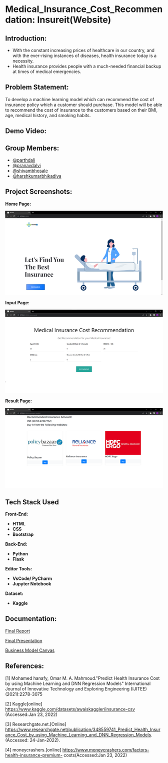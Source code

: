 
# Medical_Insurance_Cost_Recommendation: Insureit(Website)

## Introduction:
- With the constant increasing prices of healthcare in our country, and with the ever-rising instances of diseases, health insurance today is a necessity. 
- Health insurance provides people with a much-needed financial backup at times of medical emergencies.

## Problem Statement:
To develop a machine learning model which can recommend the cost of insurance policy which a customer should purchase. This model will be able to recommend the cost of insurance to the customers based on their  BMI, age, medical history, and smoking habits.

## Demo Video:

[]()

## Group Members:
- [@parthdali](https://github.com/parthd06)
- [@pranavdalvi](https://github.com/PRANAVD-10)
- [@shivambhosale](https://github.com/ShivamB10)
- [@harshkumarbhikadiya](https://github.com/Harshbhikadiya29)

## Project Screenshots:
**Home Page:**

![App Screenshot1](https://github.com/parthd06/Medical_Insurance_Cost_Recommendation/blob/main/Images/ss3.png)

**Input Page:**

![App Screenshot2](https://github.com/parthd06/Medical_Insurance_Cost_Recommendation/blob/main/Images/ss4.png)

**Result Page:**

![App Screenshot3](https://github.com/parthd06/Medical_Insurance_Cost_Recommendation/blob/main/Images/ss5.png)

## Tech Stack Used
**Front-End:**
- **HTML**
- **CSS**
- **Bootstrap**

**Back-End:**
- **Python**
- **Flask**

**Editor Tools:**
- **VsCode/ PyCharm**
- **Jupyter Notebook**

**Dataset:** 
- **Kaggle**


## Documentation:
[Final Report](https://github.com/parthd06/SurfTheTurf/blob/main/Extras/Documentations/SurfTheTurf_FinalReport.docx.pdf)

[Final Presentation](https://github.com/parthd06/SurfTheTurf/blob/main/Extras/Documentations/SurfTheTurf_Final_Presentation.pptx)

[Business Model Canvas](https://github.com/parthd06/SurfTheTurf/blob/main/Extras/Documentations/the-business-model-canvas-1.pdf)

## References:

[1] Mohamed hanafy, Omar M. A. Mahmoud."Predict Health Insurance Cost by using Machine Learning and DNN Regression Models" International Journal of Innovative Technology and Exploring Engineering (IJITEE)(2021):2278-3075

[2] Kaggle[online]
https://www.kaggle.com/datasets/awaiskaggler/insurance-csv (Accessed:Jan 23, 2022)

[3] Researchgate.net.[Online]
https://www.researchgate.net/publication/348559741_Predict_Health_Insurance_Cost_by_using_Machine_Learning_and_DNN_Regression_Models. (Accessed: 24-Jan-2022).

[4] moneycrashers.[online]
https://www.moneycrashers.com/factors-health-insurance-premium- costs(Accessed:Jan 23, 2022)
